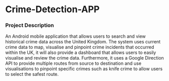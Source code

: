 # Crime-Detection-APP
### Project Description

An Android mobile application that allows users to search and view historical crime data across the United Kingdom. The system uses current crime data to map, visualise and pinpoint crime incidents that occurred within the UK, it will also provide a dashboard that allows users to easily visualise and review the crime data. Furthermore, it uses a Google Direction API to provide multiple routes from source to destination and use visualisations to pinpoint specific crimes such as knife crime to allow users to select the safest route.
